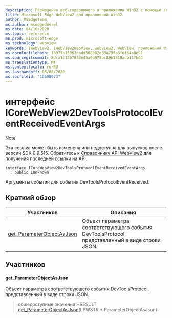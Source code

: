 ```yaml
---
description: Размещение веб-содержимого в приложении Win32 с помощью элемента управления Microsoft Edge WebView2
title: Microsoft Edge WebView2 для приложений Win32
author: MSEdgeTeam
ms.author: msedgedevrel
ms.date: 04/16/2020
ms.topic: reference
ms.prod: microsoft-edge
ms.technology: webview
keywords: IWebView2, IWebView2WebView, webview2, WebView, приложения Win32, Win32, EDGE, ICoreWebView2, ICoreWebView2Controller, элемент управления "веб-браузер", HTML Edge
ms.openlocfilehash: 1397fb15963cadd508082e39a735a8f0f64a8e91
ms.sourcegitcommit: 8dca1c1367853e45a0a975bc89b1818adb117bd4
ms.translationtype: MT
ms.contentlocale: ru-RU
ms.lasthandoff: 06/08/2020
ms.locfileid: "10698073"
---
```

# интерфейс ICoreWebView2DevToolsProtocolEventReceivedEventArgs 

> [!NOTE]
> Эта ссылка может быть изменена или недоступна для выпусков после версии SDK 0.9.515. Обратитесь к [Справочнику API WebView2](../../../webview2-api-reference.md) для получения последней ссылки на API.

```
interface ICoreWebView2DevToolsProtocolEventReceivedEventArgs
  : public IUnknown
```

Аргументы события для события DevToolsProtocolEventReceived.

## Краткий обзор

 Участников                        | Описания
--------------------------------|---------------------------------------------
[get_ParameterObjectAsJson](#get_parameterobjectasjson) | Объект параметра соответствующего события DevToolsProtocol, представленный в виде строки JSON.

## Участников

#### get_ParameterObjectAsJson 

Объект параметра соответствующего события DevToolsProtocol, представленный в виде строки JSON.

> общедоступные значения HRESULT [get_ParameterObjectAsJson](#get_parameterobjectasjson)(LPWSTR * ParameterObjectAsJson)


